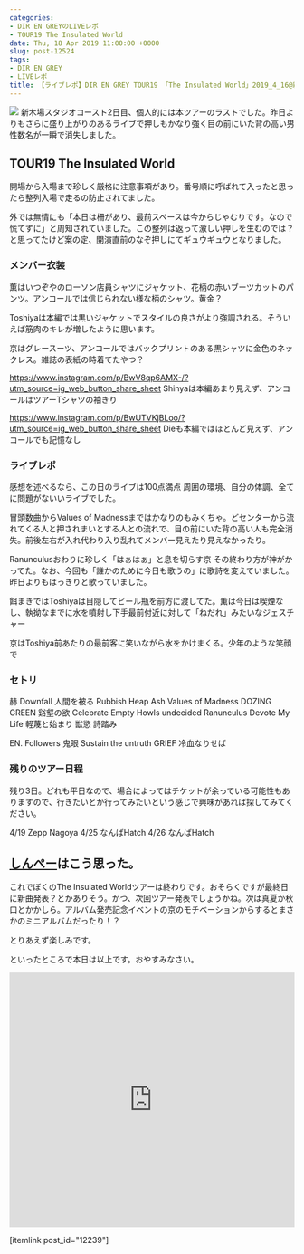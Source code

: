 ```yaml
---
categories:
- DIR EN GREYのLIVEレポ
- TOUR19 The Insulated World
date: Thu, 18 Apr 2019 11:00:00 +0000
slug: post-12524
tags:
- DIR EN GREY
- LIVEレポ
title: 【ライブレポ】DIR EN GREY TOUR19 「The Insulated World」2019_4_16@新木場スタジオコースト
---
```


![](images/20190418020620.png)
新木場スタジオコースト2日目、個人的には本ツアーのラストでした。昨日よりもさらに盛り上がりのあるライブで押しもかなり強く目の前にいた背の高い男性数名が一瞬で消失しました。

<!--more-->
<h2>TOUR19 The Insulated World</h2>
開場から入場まで珍しく厳格に注意事項があり。番号順に呼ばれて入ったと思ったら整列入場で走るの防止されてました。

外では無情にも「本日は柵があり、最前スペースは今からじゃむりです。なので慌てずに」と周知されていました。この整列は返って激しい押しを生むのでは？と思ってたけど案の定、開演直前のなぞ押しにてギュウギュウとなりました。
<h3>メンバー衣装</h3>
薫はいつぞやのローソン店員シャツにジャケット、花柄の赤いブーツカットのパンツ。アンコールでは信じられない様な柄のシャツ。黄金？

Toshiyaは本編では黒いジャケットでスタイルの良さがより強調される。そういえば筋肉のキレが増したように思います。

京はグレースーツ、アンコールではバックプリントのある黒シャツに金色のネックレス。雑誌の表紙の時着てたやつ？

https://www.instagram.com/p/BwV8qp6AMX-/?utm_source=ig_web_button_share_sheet
Shinyaは本編あまり見えず、アンコールはツアーTシャツの袖きり

https://www.instagram.com/p/BwUTVKjBLoo/?utm_source=ig_web_button_share_sheet
Dieも本編ではほとんど見えず、アンコールでも記憶なし
<h3>ライブレポ</h3>
感想を述べるなら、この日のライブは100点満点
周囲の環境、自分の体調、全てに問題がないいライブでした。

冒頭数曲からValues of Madnessまではかなりのもみくちゃ。どセンターから流れてくる人と押されまいとする人との流れで、目の前にいた背の高い人も完全消失。前後左右が入れ代わり入り乱れてメンバー見えたり見えなかったり。

Ranunculusおわりに珍しく「はぁはぁ」と息を切らす京
その終わり方が神がかってた。なお、今回も「誰かのために今日も歌うの」に歌詩を変えていました。昨日よりもはっきりと歌っていました。

餌まきではToshiyaは目隠してビール瓶を前方に渡してた。薫は今日は喫煙なし、執拗なまでに水を噴射し下手最前付近に対して「ねだれ」みたいなジェスチャー

京はToshiya前あたりの最前客に笑いながら水をかけまくる。少年のような笑顔で
<h3>セトリ</h3>
赫
Downfall
人間を被る
Rubbish Heap
Ash
Values of Madness
DOZING GREEN
谿壑の欲
Celebrate Empty Howls
undecided
Ranunculus
Devote My Life
軽蔑と始まり
獣慾
詩踏み

EN.
Followers
鬼眼
Sustain the untruth
GRIEF
冷血なりせば
<h3>残りのツアー日程</h3>
残り3日。どれも平日なので、場合によってはチケットが余っている可能性もありますので、行きたいとか行ってみたいという感じで興味があれば探してみてください。

4/19 Zepp Nagoya
4/25 なんばHatch
4/26 なんばHatch
<h2><a href="https://twitter.com/s_s_p_y">しんぺー</a>はこう思った。</h2>
これでぼくのThe Insulated Worldツアーは終わりです。おそらくですが最終日に新曲発表？とかありそう。かつ、次回ツアー発表でしょうかね。次は真夏か秋口とかかしら。アルバム発売記念イベントの京のモチベーションからするとまさかのミニアルバムだったり！？

とりあえず楽しみです。

といったところで本日は以上です。おやすみなさい。

<iframe style="width: 100%; max-width: 660px; overflow: hidden; background: transparent;" src="https://embed.music.apple.com/jp/album/the-insulated-world-radio-edit-ver/1436680435" height="450" frameborder="0" sandbox="allow-forms allow-popups allow-same-origin allow-scripts allow-storage-access-by-user-activation allow-top-navigation-by-user-activation"></iframe>

[itemlink post_id="12239"]